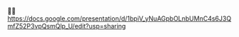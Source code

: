👩‍💻 https://docs.google.com/presentation/d/1bpiV_yNuAGpbOLnbUMnC4s6J3QmfZ52P3vpQsmQlp_U/edit?usp=sharing
